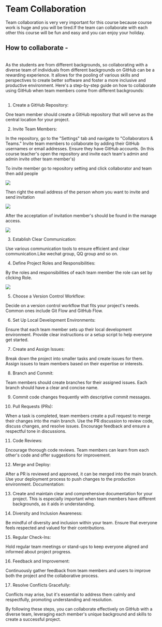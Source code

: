 <h1>Team Collaboration</h1>
Team collaboration is very very important for this course because course work is huge and you will be tired.If the team can collaborate with each other this course will be fun and easy and you can enjoy your holiday.

<h2>How to collaborate -</h2>
<br>
As the students are from different backgrounds, so collaborating with a diverse team of individuals from different backgrounds on GitHub can be a rewarding experience. It allows for the pooling of various skills and perspectives to create better software and foster a more inclusive and productive environment. Here's a step-by-step guide on how to collaborate using GitHub when team members come from different backgrounds:
<br>
<br>

1. Create a GitHub Repository:

One team member should create a GitHub repository that will serve as the central location for your project.


2. Invite Team Members:

In the repository, go to the "Settings" tab and navigate to "Collaborators & Teams."
Invite team members to collaborate by adding their GitHub usernames or email addresses. Ensure they have GitHub accounts.
(In this course teacher's open the repository and invite each team's admin and admin invite other team member's)

To invite member go to repository setting and click collaborator and team then add people

<img src="img/collab/collab_1.png">

Then right the email address of the person whom you want to invite and send invitation

<img src="img/collab/collab_2.png">

After the acceptation of invitation member's should be found in the manage access.

<img src="img/collab/collab_3.png">

3. Establish Clear Communication:

Use various communication tools to ensure efficient and clear communication.Like wechat group, QQ group and so on.

4. Define Project Roles and Responsibilities:

By the roles and responsibilities of each team member the role can set by clicking Role.

<img src="img/collab/collab_4.png">

5. Choose a Version Control Workflow:

Decide on a version control workflow that fits your project's needs. Common ones include Git Flow and GitHub Flow.

6. Set Up Local Development Environments:

Ensure that each team member sets up their local development environment. Provide clear instructions or a setup script to help everyone get started.

7. Create and Assign Issues:

Break down the project into smaller tasks and create issues for them. Assign issues to team members based on their expertise or interests.

8. Branch and Commit:

Team members should create branches for their assigned issues. Each branch should have a clear and concise name.

9. Commit code changes frequently with descriptive commit messages.

10. Pull Requests (PRs):

When a task is completed, team members create a pull request to merge their changes into the main branch.
Use the PR discussion to review code, discuss changes, and resolve issues. Encourage feedback and ensure a respectful tone in discussions.


11. Code Reviews:

Encourage thorough code reviews. Team members can learn from each other's code and offer suggestions for improvement.

12. Merge and Deploy:

After a PR is reviewed and approved, it can be merged into the main branch. Use your deployment process to push changes to the production environment.
Documentation:

13. Create and maintain clear and comprehensive documentation for your project. This is especially important when team members have different backgrounds, as it aids in understanding.

14. Diversity and Inclusion Awareness:

Be mindful of diversity and inclusion within your team. Ensure that everyone feels respected and valued for their contributions.

15. Regular Check-Ins:

Hold regular team meetings or stand-ups to keep everyone aligned and informed about project progress.

16. Feedback and Improvement:

Continuously gather feedback from team members and users to improve both the project and the collaborative process.

17. Resolve Conflicts Gracefully:

Conflicts may arise, but it's essential to address them calmly and respectfully, promoting understanding and resolution.

By following these steps, you can collaborate effectively on GitHub with a diverse team, leveraging each member's unique background and skills to create a successful project.